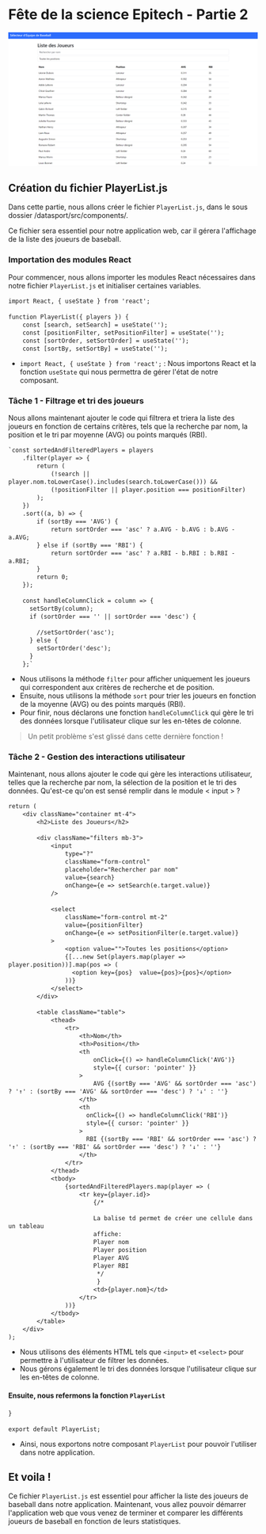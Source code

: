 
# Fête de la science Epitech - Partie 2

![Result](../assets/resultSite.png)

## Création du fichier PlayerList.js

Dans cette partie, nous allons créer le fichier `PlayerList.js`, dans le sous dossier /datasport/src/components/.

Ce fichier sera essentiel pour notre application web, car il gérera l'affichage de la liste des joueurs de baseball.

### Importation des modules React

Pour commencer, nous allons importer les modules React nécessaires dans notre fichier `PlayerList.js` et initialiser certaines variables.


    import React, { useState } from 'react';
    
    function PlayerList({ players }) {
        const [search, setSearch] = useState('');
        const [positionFilter, setPositionFilter] = useState('');
        const [sortOrder, setSortOrder] = useState('');
        const [sortBy, setSortBy] = useState('');
      
    

-   `import React, { useState } from 'react';` : Nous importons React et la fonction `useState` qui nous permettra de gérer l'état de notre composant.

### Tâche 1 - Filtrage et tri des joueurs

Nous allons maintenant ajouter le code qui filtrera et triera la liste des joueurs en fonction de certains critères, tels que la recherche par nom, la position et le tri par moyenne (AVG) ou points marqués (RBI).


    `const sortedAndFilteredPlayers = players
        .filter(player => {
            return (
                (!search || player.nom.toLowerCase().includes(search.toLowerCase())) &&
                (!positionFilter || player.position === positionFilter)
            );
        })
        .sort((a, b) => {
            if (sortBy === 'AVG') {
                return sortOrder === 'asc' ? a.AVG - b.AVG : b.AVG - a.AVG;
            } else if (sortBy === 'RBI') {
                return sortOrder === 'asc' ? a.RBI - b.RBI : b.RBI - a.RBI;
            }
            return 0;
        });

        const handleColumnClick = column => {
          setSortBy(column);
          if (sortOrder === '' || sortOrder === 'desc') {
    
            //setSortOrder('asc');
          } else {
            setSortOrder('desc');
          }
        };` 

-   Nous utilisons la méthode `filter` pour afficher uniquement les joueurs qui correspondent aux critères de recherche et de position.
-   Ensuite, nous utilisons la méthode `sort` pour trier les joueurs en fonction de la moyenne (AVG) ou des points marqués (RBI).
-   Pour finir, nous déclarons une fonction `handleColumnClick` qui gère le tri des données lorsque l'utilisateur clique sur les en-têtes de colonne.
> Un petit problème s'est glissé dans cette dernière fonction !

### Tâche 2 - Gestion des interactions utilisateur

Maintenant, nous allons ajouter le code qui gère les interactions utilisateur, telles que la recherche par nom, la sélection de la position et le tri des données.
Qu'est-ce qu'on est sensé remplir dans le module < input > ?

    return (
        <div className="container mt-4">
            <h2>Liste des Joueurs</h2>
    
            <div className="filters mb-3">
                <input
                    type="?"
                    className="form-control"
                    placeholder="Rechercher par nom"
                    value={search}
                    onChange={e => setSearch(e.target.value)}
                />
    
                <select
                    className="form-control mt-2"
                    value={positionFilter}
                    onChange={e => setPositionFilter(e.target.value)}
                >
                    <option value="">Toutes les positions</option>
                    {[...new Set(players.map(player => player.position))].map(pos => (  
				      <option key={pos}  value={pos}>{pos}</option>  
				    ))}
                </select>
            </div>
    
            <table className="table">
                <thead>
                    <tr>
                        <th>Nom</th>
                        <th>Position</th>
                        <th
                            onClick={() => handleColumnClick('AVG')}
                            style={{ cursor: 'pointer' }}
                        >
                            AVG {(sortBy === 'AVG' && sortOrder === 'asc') ? '↑' : (sortBy === 'AVG' && sortOrder === 'desc') ? '↓' : ''}
                        </th>
                        <th
                          onClick={() => handleColumnClick('RBI')}
                          style={{ cursor: 'pointer' }}
                        >
                          RBI {(sortBy === 'RBI' && sortOrder === 'asc') ? '↑' : (sortBy === 'RBI' && sortOrder === 'desc') ? '↓' : ''}
                        </th>
                    </tr>
                </thead>
                <tbody>
                    {sortedAndFilteredPlayers.map(player => (
                        <tr key={player.id}>
                            {/*

                            La balise td permet de créer une cellule dans un tableau
                            affiche:
                            Player nom
                            Player position
                            Player AVG
                            Player RBI
                             */
                             }
                            <td>{player.nom}</td>
                        </tr>
                    ))}
                </tbody>
            </table>
        </div>
    );

-   Nous utilisons des éléments HTML tels que `<input>` et `<select>` pour permettre à l'utilisateur de filtrer les données.
-   Nous gérons également le tri des données lorsque l'utilisateur clique sur les en-têtes de colonne.

#### Ensuite, nous refermons la fonction `PlayerList`

    }

    export default PlayerList;

- Ainsi, nous exportons notre composant `PlayerList` pour pouvoir l'utiliser dans notre application.

## Et voila !
Ce fichier `PlayerList.js` est essentiel pour afficher la liste des joueurs de baseball dans notre application.
Maintenant, vous allez pouvoir démarrer l'application web que vous venez de terminer et comparer les différents joueurs de baseball en fonction de leurs statistiques.